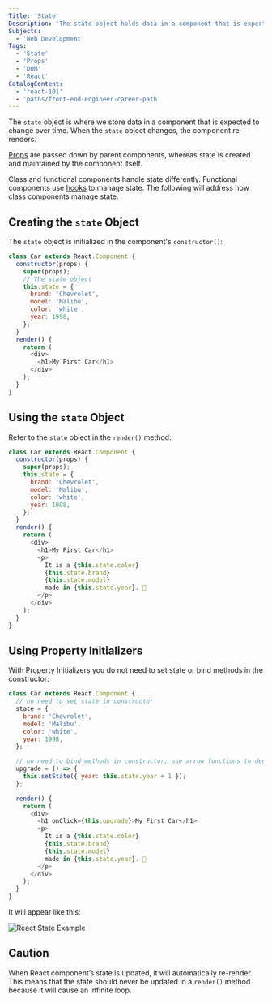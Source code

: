 ```yaml
---
Title: 'State'
Description: 'The state object holds data in a component that is expected to change over time. It is created and maintained by the component itself, and when it changes, the component re-renders.'
Subjects:
  - 'Web Development'
Tags:
  - 'State'
  - 'Props'
  - 'DOM'
  - 'React'
CatalogContent:
  - 'react-101'
  - 'paths/front-end-engineer-career-path'
---
```


The `state` object is where we store data in a component that is expected to change over time. When the `state` object changes, the component re-renders.

[Props](https://www.codecademy.com/resources/docs/react/props) are passed down by parent components, whereas state is created and maintained by the component itself.

Class and functional components handle state differently. Functional components use [hooks](https://www.codecademy.com/resources/docs/react/hooks) to manage state. The following will address how class components manage state.

## Creating the `state` Object

The `state` object is initialized in the component's `constructor()`:

```js
class Car extends React.Component {
  constructor(props) {
    super(props);
    // The state object
    this.state = {
      brand: 'Chevrolet',
      model: 'Malibu',
      color: 'white',
      year: 1998,
    };
  }
  render() {
    return (
      <div>
        <h1>My First Car</h1>
      </div>
    );
  }
}
```

## Using the `state` Object

Refer to the `state` object in the `render()` method:

```js
class Car extends React.Component {
  constructor(props) {
    super(props);
    this.state = {
      brand: 'Chevrolet',
      model: 'Malibu',
      color: 'white',
      year: 1998,
    };
  }
  render() {
    return (
      <div>
        <h1>My First Car</h1>
        <p>
          It is a {this.state.color}
          {this.state.brand}
          {this.state.model}
          made in {this.state.year}. 🚙
        </p>
      </div>
    );
  }
}
```

## Using Property Initializers

With Property Initializers you do not need to set state or bind methods in the constructor:

```js
class Car extends React.Component {
  // no need to set state in constructor
  state = {
    brand: 'Chevrolet',
    model: 'Malibu',
    color: 'white',
    year: 1998,
  };

  // no need to bind methods in constructor; use arrow functions to declare methods
  upgrade = () => {
    this.setState({ year: this.state.year + 1 });
  };

  render() {
    return (
      <div>
        <h1 onClick={this.upgrade}>My First Car</h1>
        <p>
          It is a {this.state.color}
          {this.state.brand}
          {this.state.model}
          made in {this.state.year}. 🚙
        </p>
      </div>
    );
  }
}
```

It will appear like this:

![React State Example](https://raw.githubusercontent.com/Codecademy/docs/main/media/react-state-example.png)

## Caution

When React component’s state is updated, it will automatically re-render. This means that the state should never be updated in a `render()` method because it will cause an infinite loop.
